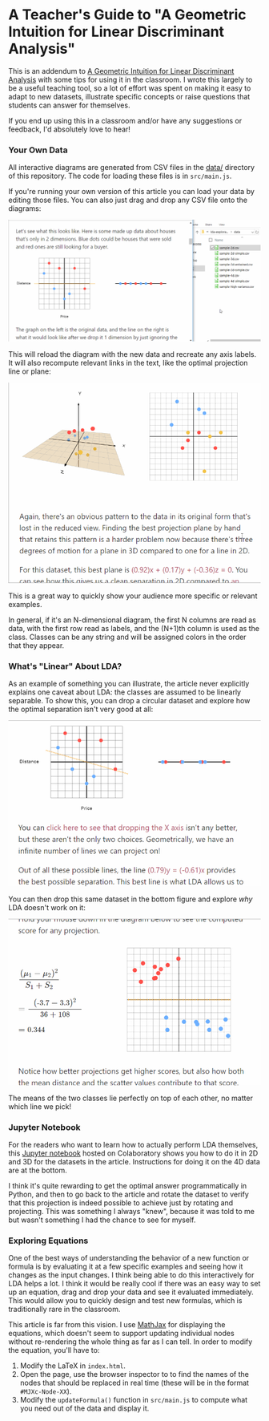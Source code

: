 # A Teacher's Guide to "A Geometric Intuition for Linear Discriminant Analysis"

This is an addendum to [A Geometric Intuition for Linear Discriminant Analysis](https://omarshehata.github.io/lda-explorable/) with some tips for using it in the classroom. I wrote this largely to be a useful teaching tool, so a lot of effort was spent on making it easy to adapt to new datasets, illustrate specific concepts or raise questions that students can answer for themselves.

If you end up using this in a classroom and/or have any suggestions or feedback, I'd absolutely love to hear!

### Your Own Data

All interactive diagrams are generated from CSV files in the [data/](https://github.com/OmarShehata/lda-explorable/tree/master/data) directory of this repository. The code for loading these files is in `src/main.js`. 

If you're running your own version of this article you can load your data by editing those files. You can also just drag and drop any CSV file onto the diagrams: 

![Drag and drop data in 2D diagrams](media/drag_and_drop_2d.gif)

This will reload the diagram with the new data and recreate any axis labels. It will also recompute relevant links in the text, like the optimal projection line or plane:

![Automatically recompute LDA](media/lda_recompute.gif)

This is a great way to quickly show your audience more specific or relevant examples.

In general, if it's an N-dimensional diagram, the first N columns are read as data, with the first row read as labels, and the (N+1)th column is used as the class. Classes can be any string and will be assigned colors in the order that they appear.

### What's "Linear" About LDA?

As an example of something you can illustrate, the article never explicitly explains one caveat about LDA: the classes are assumed to be linearly separable. To show this, you can drop a circular dataset and explore how the optimal separation isn't very good at all:

![Best line for circular dataset](media/circular_data.gif)

You can then drop this same dataset in the bottom figure and explore _why_ LDA doesn't work on it:

![Equation computed for circular dataset](media/equation_circular.gif)

The means of the two classes lie perfectly on top of each other, no matter which line we pick!

### Jupyter Notebook

For the readers who want to learn how to actually perform LDA themselves, this [Jupyter notebook](https://colab.research.google.com/drive/1mGOcLvZd5SLIsqYzYElQtuD0fhZ2DbHl#scrollTo=1RWac-X4Knby) hosted on Colaboratory shows you how to do it in 2D and 3D for the datasets in the article. Instructions for doing it on the 4D data are at the bottom.

I think it's quite rewarding to get the optimal answer programmatically in Python, and then to go back to the article and rotate the dataset to verify that this projection is indeed possible to achieve just by rotating and projecting. This was something I always "knew", because it was told to me but wasn't something I had the chance to see for myself.

### Exploring Equations 

One of the best ways of understanding the behavior of a new function or formula is by evaluating it at a few specific examples and seeing how it changes as the input changes. I think being able to do this interactively for LDA helps a lot. I think it would be really cool if there was an easy way to set up an equation, drag and drop your data and see it evaluated immediately. This would allow you to quickly design and test new formulas, which is traditionally rare in the classroom. 

This article is far from this vision. I use [MathJax](https://www.mathjax.org) for displaying the equations, which doesn't seem to support updating individual nodes without re-rendering the whole thing as far as I can tell. In order to modify the equation, you'll have to:

1. Modify the LaTeX in `index.html`.
2. Open the page, use the browser inspector to to find the names of the nodes that should be replaced in real time (these will be in the format `#MJXc-Node-XX`).
3. Modify the `updateFormula()` function in `src/main.js` to compute what you need out of the data and display it.
